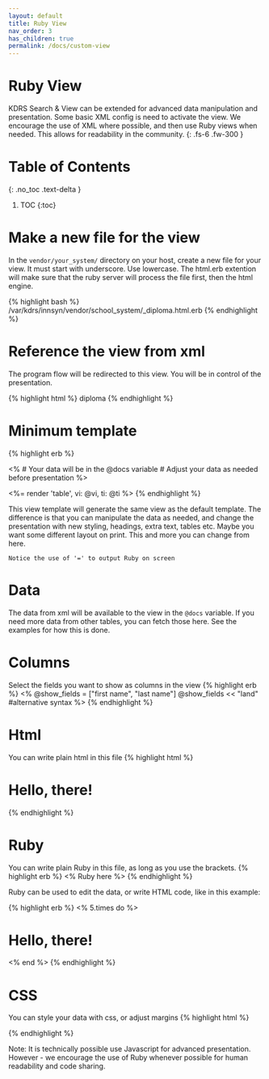 ```yaml
---
layout: default
title: Ruby View
nav_order: 3
has_children: true
permalink: /docs/custom-view
---
```

# Ruby View
KDRS Search & View can be extended for advanced data manipulation and presentation. Some basic XML config is need to activate the view. We encourage the use of XML where possible, and then use Ruby views when needed. This allows for readability in the community.
{: .fs-6 .fw-300 }

# Table of Contents
{: .no_toc .text-delta }

1. TOC
{:toc}

# Make a new file for the view
In the `vendor/your_system/` directory on your host, create a new file for your view. It must start with underscore. Use lowercase. The html.erb extention will make sure that the ruby server will process the file first, then the html engine.

{% highlight bash %}
/var/kdrs/innsyn/vendor/school_system/_diploma.html.erb
{% endhighlight %}

# Reference the view from xml
The program flow will be redirected to this view. You will be in control of the presentation.

{% highlight html %}
    <table>
        <customview>diploma</customview>
{% endhighlight %}

# Minimum template

{% highlight erb %}
<!-- DATA PREPARATION -->
<% 
    # Your data will be in the @docs variable
    # Adjust your data as needed before presentation
%>

<!-- DATA PRESENTATION -->
<%= render 'table', vi: @vi, ti: @ti %>
{% endhighlight %}

This view template will generate the same view as the default template.
The difference is that you can manipulate the data as needed, and change the presentation with new styling, headings, extra text, tables etc. Maybe you want some different layout on print. This and more you can change from here.

`Notice the use of '=' to output Ruby on screen`

# Data
The data from xml will be available to the view in the `@docs` variable. If you need more data from other tables, you can fetch those here. See the examples for how this is done.

# Columns
Select the fields you want to show as columns in the view
{% highlight erb %}
<% 
    @show_fields = ["first name", "last name"] 
    @show_fields  <<  "land"  #alternative syntax 
%>
{% endhighlight %}



# Html
You can write plain html in this file
{% highlight html %}
    <h1>Hello, there!</h1>
{% endhighlight %}

# Ruby
You can write plain Ruby in this file, as long as you use the brackets.
{% highlight erb %}
    <% Ruby here %>
{% endhighlight %}


Ruby can be used to edit the data, or write HTML code, like in this example:

{% highlight erb %}
<% 5.times do %>
    <h1>Hello, there!</h1>
<% end %>
{% endhighlight %}


# CSS
You can style your data with css, or adjust margins
{% highlight html %}
<style>    
  .my-style {
    background-color: lightgray;
    font-size: larger;
    /* vscode editor will help suggest what to write here */
    /* you can also use chatgpt to write css */
  }
</style>
{% endhighlight %}

Note: It is technically possible use Javascript for advanced presentation. However - we encourage the use of Ruby whenever possible for human readability and code sharing.


